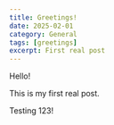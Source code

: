 ```yaml
---
title: Greetings!
date: 2025-02-01
category: General
tags: [greetings]
excerpt: First real post
---
```


Hello!

This is my first real post.

Testing 123!